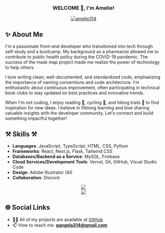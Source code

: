 <h3 align="center">WELCOME 👋, I'm Amelie!</h3>

<p align="center">
  <a href="https://github.com/amelie314"><img align="center" src="https://github-readme-stats.vercel.app/api/top-langs?username=amelie314&show_icons=true&locale=en&layout=compact&theme=tokyonight" alt="amelie314" /></a>
</p>

## ✨ About Me
I'm a passionate front-end developer who transitioned into tech through self-study and a bootcamp. My background as a pharmacist allowed me to contribute to public health policy during the COVID-19 pandemic. The success of the mask map project made me realize the power of technology to help others.  

I love writing clean, well-documented, and standardized code, emphasizing the importance of naming conventions and code architecture. I'm enthusiastic about continuous improvement, often participating in technical book clubs to stay updated on best practices and innovative trends.  

When I'm not coding, I enjoy reading 📖, cycling 🚴, and hiking trails 🥾 to find inspiration for new ideas. I believe in lifelong learning and love sharing valuable insights with the developer community. Let's connect and build something impactful together!  

## ⚒️ Skills ⚒️

- **Languages**: JavaScript, TypeScript, HTML, CSS, Python
- **Frameworks**: React, Next.js, Flask, Tailwind CSS
- **Databases/Backend as a Service**: MySQL, Firebase
- **Cloud Services/Development Tools**: Vercel, Git, GitHub, Visual Studio Code
- **Design**: Adobe Illustrator (AI)
- **Collaboration**: Discord

<div align="center">
  <img src="https://skillicons.dev/icons?i=react,nextjs,tailwind,ts,html,css,javascript,github,vercel" /><br>
  <img src="https://skillicons.dev/icons?i=mysql,python,flask,vscode,git,discord,ai" /><br>
</div>

## 🌐 Social Links

- 👨‍💻 All of my projects are available at [GitHub](https://github.com/amelie314?tab=repositories)
- 📫 How to reach me: **qangela314@gmail.com**

<!--
**amelie314/amelie314** is a ✨ _special_ ✨ repository because its `README.md` (this file) appears on your GitHub profile.
-->


